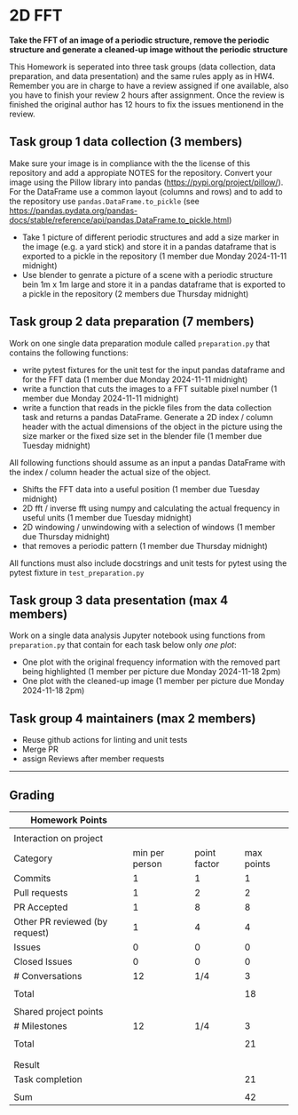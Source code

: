 # 2D FFT

**Take the FFT of an image of a periodic structure, remove the periodic structure and generate a cleaned-up image without the periodic structure**

This Homework is seperated into three task groups (data collection, data preparation, and data presentation) and the same rules apply as in HW4.
Remember you are in charge to have a review assigned if one available, also you have to finish your review 2 hours after assignment.
Once the review is finished the original author has 12 hours to fix the issues mentionend in the review.

## Task group 1 data collection (3 members)
Make sure your image is in compliance with the the license of this repository and add a appropiate NOTES for the repository.
Convert your image using the Pillow library into pandas (https://pypi.org/project/pillow/).
For the DataFrame use a common layout (columns and rows) and to add to the repository use `pandas.DataFrame.to_pickle` (see https://pandas.pydata.org/pandas-docs/stable/reference/api/pandas.DataFrame.to_pickle.html)
- Take 1 picture of different periodic structures and add a size marker in the image (e.g. a yard stick) and store it in a pandas dataframe that is exported to a pickle in the repository (1 member due Monday 2024-11-11 midnight)
- Use blender to genrate a picture of a scene with a periodic structure bein 1m x 1m large and store it in a pandas dataframe that is exported to a pickle in the repository (2 members due Thursday midnight)

## Task group 2 data preparation (7 members)
Work on one single data preparation module called `preparation.py`  that contains the following functions:
- write pytest fixtures for the unit test for the input pandas dataframe and for the FFT data (1 member due Monday 2024-11-11 midnight)
- write a function that cuts the images to a FFT suitable pixel number (1 member due Monday 2024-11-11 midnight)
- write a function that reads in the pickle files from the data collection task and returns a pandas DataFrame.
Generate a 2D index / column header with the actual dimensions of the object in the picture using the size marker or the fixed size set in the blender file (1 member due Tuesday midnight)
  
All following functions should assume as an input a pandas DataFrame with the index / column header the actual size of the object.
- Shifts the FFT data into a useful position  (1 member due Tuesday midnight)
- 2D fft / inverse fft using numpy and calculating the actual frequency in useful units (1 member due Tuesday midnight)
- 2D windowing / unwindowing with a selection of windows (1 member due Thursday midnight)
- that removes a periodic pattern (1 member due Thursday midnight)

All functions must also include docstrings and unit tests for pytest using the pytest fixture in `test_preparation.py`

## Task group 3 data presentation (max 4 members)
Work on a single data analysis Jupyter notebook using functions from `preparation.py` that contain for each task below only *one plot*:

- One plot with the original frequency information with the removed part being highlighted (1 member per picture due Monday 2024-11-18 2pm)
- One plot with the cleaned-up image (1 member per picture due Monday 2024-11-18 2pm)

## Task group 4 maintainers (max 2 members)
- Reuse github actions for linting and unit tests
- Merge PR
- assign Reviews after member requests
  
---
## Grading

| Homework Points                  |                |              |            |
| -------------------------------- | -------------- | ------------ | ---------- |
|                                  |                |              |            |
| Interaction on project           |                |              |            |
| Category                         | min per person | point factor | max points |
| Commits                          | 1              | 1            | 1          |
| Pull requests                    | 1              | 2            | 2          |
| PR Accepted                      | 1              | 8            | 8          |
| Other PR reviewed (by request)   | 1              | 4            | 4          |     
| Issues                           | 0              | 0            | 0          | 
| Closed Issues                    | 0              | 0            | 0          |
| \# Conversations                 | 12             | 1/4          | 3          |
|                                  |                |              |            |
| Total                            |                |              | 18         |
|                                  |                |              |            |
| Shared project points            |                |              |            |
| \# Milestones                    | 12             | 1/4          | 3          |
|                                  |                |              |            |
| Total                            |                |              | 21         |
|                                  |                |              |            |
|                                  |                |              |            |
| Result                           |                |              |            |
| Task completion                  |                |              | 21         |
|                                  |                |              |            |
| Sum                              |                |              | 42         |
